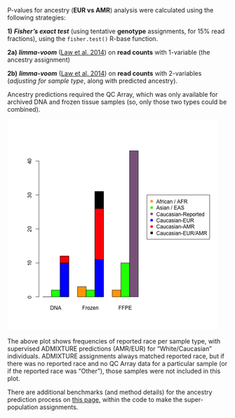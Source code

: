 P-values for ancestry (**EUR vs AMR**) analysis were calculated using the following strategies:

**1)** ***Fisher’s exact test*** (using tentative **genotype** assignments, for 15% read fractions), using the `fisher.test()` R-base function.

**2a)** ***limma-voom*** ([Law et al. 2014](https://genomebiology.biomedcentral.com/articles/10.1186/gb-2014-15-2-r29)) on **read counts** with 1-variable (the ancestry assignment) 

**2b)** ***limma-voom*** ([Law et al. 2014](https://genomebiology.biomedcentral.com/articles/10.1186/gb-2014-15-2-r29)) on **read counts** with 2-variables (*adjusting for sample type*, along with predicted ancestry).

Ancestry predictions required the QC Array, which was only available for archived DNA and frozen tissue samples (so, only those two types could be combined).

![Predicted Ancestry by Sample Type](predicted_ancestry_by_sample_type.png "Predicted Ancestry by Sample Type")

The above plot shows frequencies of reported race per sample type, with supervised ADMIXTURE predictions (AMR/EUR) for “White/Caucasian” individuals. ADMIXTURE assignments always matched reported race, but if there was no reported race and no QC Array data for a particular sample (or if the reported race was “Other”), those samples were not included in this plot. 

There are additional benchmarks (and method details) for the ancestry prediction process on [this page](https://github.com/cwarden45/QCarray_SuperPop/tree/master/1000_Genomes_Benchmarks), within the code to make the super-population assignments.
